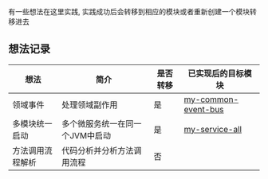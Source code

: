 有一些想法在这里实践, 实践成功后会转移到相应的模块或者重新创建一个模块转移进去

## 想法记录

想法  | 简介  | 是否转移 | 已实现后的目标模块
 ---- | ----- | ------|-----
领域事件 | 处理领域副作用 | 是 | [my-common-event-bus](my-common/my-common-event-bus)
多模块统一启动| 多个微服务统一在同一个JVM中启动 | 是 | [my-service-all](my-service/my-service-all)
方法调用流程解析 | 代码分析并分析方法调用流程 | 否 | 

